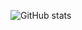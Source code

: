![GitHub stats](https://github-readme-stats.vercel.app/api?username=Kanishkumar-K&show_icons=true&theme=white)
